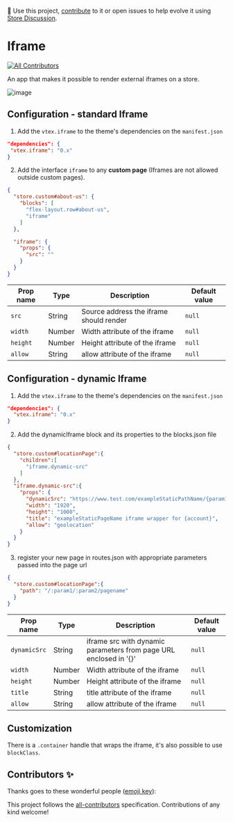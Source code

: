 📢 Use this project, [contribute](https://github.com/vtex-apps/iframe) to it or open issues to help evolve it using [Store Discussion](https://github.com/vtex-apps/store-discussion).

# Iframe

<!-- DOCS-IGNORE:start -->
<!-- ALL-CONTRIBUTORS-BADGE:START - Do not remove or modify this section -->
[![All Contributors](https://img.shields.io/badge/all_contributors-0-orange.svg?style=flat-square)](#contributors-)
<!-- ALL-CONTRIBUTORS-BADGE:END -->
<!-- DOCS-IGNORE:end -->

An app that makes it possible to render external iframes on a store.

![image](https://user-images.githubusercontent.com/18701182/67055752-abcb0500-f11f-11e9-8c24-50234214d474.png)

## Configuration - standard Iframe

1. Add the `vtex.iframe` to the theme's dependencies on the `manifest.json`
```json
"dependencies": {
 "vtex.iframe": "0.x"
}
```
 
 2. Add the interface `iframe` to any **custom page** (Iframes are not allowed outside custom pages).
 
```json
{
  "store.custom#about-us": {
    "blocks": [
      "flex-layout.row#about-us",
      "iframe"
    ]
  },

  "iframe": {
    "props": {
      "src": ""
    }
  }
}
```

| Prop name | Type | Description | Default value |
|--------------|--------|--------------| --------|
| `src` | String | Source address the iframe should render | `null`
| `width` | Number | Width attribute of the iframe | `null`
| `height` | Number | Height attribute of the iframe | `null`
| `allow` | String | allow attribute of the iframe | `null`

## Configuration - dynamic Iframe

1. Add the `vtex.iframe` to the theme's dependencies on the `manifest.json`

```json
"dependencies": {
  "vtex.iframe": "0.x"
}
```

2. Add the dynamicIframe block and its properties to the blocks.json file

```json
{
  "store.custom#locationPage":{
    "children":[
      "iframe.dynamic-src"
    ]
  },
  "iframe.dynamic-src":{
    "props": {
      "dynamicSrc": "https://www.test.com/exampleStaticPathName/{param1}/{param2}/exampleStaticPageName",
      "width": "1920",
      "height": "1000",
      "title": "exampleStaticPageName iframe wrapper for {account}",
      "allow": "geolocation"
    }
  }
}
```
3. register your new page in routes.json with appropriate parameters passed into the page url

```json
{
  "store.custom#locationPage":{
    "path": "/:param1/:param2/pagename"
  }
}
```

| Prop name | Type | Description | Default value |
|--------------|--------|--------------| --------|
| `dynamicSrc` | String | iframe src with dynamic parameters from page URL enclosed in '{}' | `null`
| `width` | Number | Width attribute of the iframe | `null`
| `height` | Number | Height attribute of the iframe | `null`
| `title` | String | title attribute of the iframe | `null`
| `allow` | String | allow attribute of the iframe | `null`

## Customization

There is a `.container` handle that wraps the iframe, it's also possible to use `blockClass`.

<!-- DOCS-IGNORE:start -->
## Contributors ✨

Thanks goes to these wonderful people ([emoji key](https://allcontributors.org/docs/en/emoji-key)):

<!-- ALL-CONTRIBUTORS-LIST:START - Do not remove or modify this section -->
<!-- prettier-ignore-start -->
<!-- markdownlint-disable -->
<!-- markdownlint-enable -->
<!-- prettier-ignore-end -->
<!-- ALL-CONTRIBUTORS-LIST:END -->

This project follows the [all-contributors](https://github.com/all-contributors/all-contributors) specification. Contributions of any kind welcome!
<!-- DOCS-IGNORE:end -->
